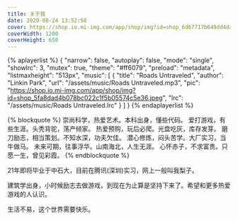 ```yaml
---
title: 关于我
date: 2020-08-24 13:52:58
cover: https://shop.io.mi-img.com/app/shop/img?id=shop_6d67717b649dd4dae3c2974bcc6d9d73.jpeg
coverWidth: 1200
coverHeight: 650
---
```


{% aplayerlist %}
{
    "narrow": false,
    "autoplay": false,
    "mode": "single",
    "showlrc": 3,
    "mutex": true,
    "theme": "#ff6079",
    "preload": "metadata",
    "listmaxheight": "513px",
    "music": [
        {
            "title": "Roads Untraveled",
            "author": "Linkin Park",
            "url": "/assets/music/Roads Untraveled.mp3",
            "pic": "https://shop.io.mi-img.com/app/shop/img?id=shop_5fa8dad4b078bc022c1f5b05574c5e36.jpeg",
            "lrc": "/assets/music/Roads Untraveled.lrc"
        }
    ]
}
{% endaplayerlist %}

{% blockquote %}
崇尚科学，热爱艺术。本科出身，懂些代码。
爱打游戏，有些生涯。头秃背驼，荡产倾家。
热爱预购，玩后必爬。光盘吃灰，库存发芽。
磨刀励志，相当策划。不知水深，功夫欠佳。
潜心修炼，闷头苦学。大厂实习，当牛做马。
未来可期，往事浮华。山南海北，人生无涯。
心怀赤子，不求富贵。只愿一生，曾见彩霞。
{% endblockquote %}

21年即将毕业于中石大，目前在腾讯(深圳)实习，网上一般叫我梨子。

建筑学出身，小时候励志去做游戏，到现在为止算是坚持下来了。希望和更多热爱游戏的人认识。

生活不易，这个世界需要快乐。